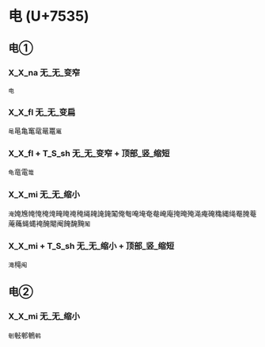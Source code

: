 # 电 (U+7535)

## 电① 

### X_X_na 无_无_变窄
`电`

### X_X_fl 无_无_变扁
`黾`㫣亀䆴鼋鼌鼍`竃`

### X_X_fl + T_S_sh 无_无_变窄 + 顶部_竖_缩短
`龟`竜電`篭`

### X_X_mi 无_无_缩小
`淹`㛪㞄㡋㤿㭺㷈㽢䁆䄋䅖䋲䎨䛳䤶䦰俺匎唵埯奄奙崦庵掩晻殗渑痷硽穐縄绳罨腌菴蓭蘒蝇蝿裺醃閹阉餣馣黤`䰗`

### X_X_mi + T_S_sh 无_无_缩小 + 顶部_竖_缩短
`滝`槞`阄`

## 电②

### X_X_mi 无_无_缩小
`剦`㪑䣍鵪`鹌`